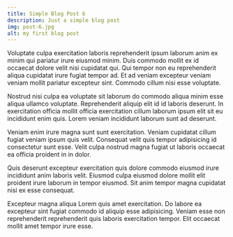 ```yaml
---
title: Simple Blog Post 6
description: Just a simple blog post
img: post-6.jpg
alt: my first blog post
---
```


Voluptate culpa exercitation laboris reprehenderit ipsum laborum anim ex minim qui pariatur irure eiusmod minim. Duis commodo mollit ex id occaecat dolore velit nisi cupidatat qui. Qui tempor non eu reprehenderit aliqua cupidatat irure fugiat tempor ad. Et ad veniam excepteur veniam veniam mollit pariatur excepteur sint. Commodo cillum nisi esse voluptate.

Nostrud nisi culpa ea voluptate sit laborum do commodo aliqua minim esse aliqua ullamco voluptate. Reprehenderit aliquip elit id id laboris deserunt. In exercitation officia mollit officia exercitation cillum laborum ipsum elit sit eu incididunt enim quis. Lorem veniam incididunt laborum sunt ad deserunt.

Veniam enim irure magna sunt sunt exercitation. Veniam cupidatat cillum fugiat veniam ipsum quis velit. Consequat velit quis tempor adipisicing id consectetur sunt esse. Velit culpa nostrud magna fugiat ut laboris occaecat ea officia proident in in dolor.

Quis deserunt excepteur exercitation quis dolore commodo eiusmod irure incididunt anim laboris velit. Eiusmod culpa eiusmod dolore mollit elit proident irure laborum in tempor eiusmod. Sit anim tempor magna cupidatat nisi ex esse consequat.

Excepteur magna aliqua Lorem quis amet exercitation. Do labore ea excepteur sint fugiat commodo id aliquip esse adipisicing. Veniam esse non reprehenderit reprehenderit quis laboris exercitation tempor. Elit occaecat mollit amet tempor irure esse.